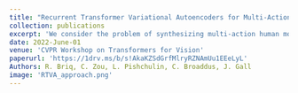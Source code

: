 ```yaml
---
title: "Recurrent Transformer Variational Autoencoders for Multi-Action Motion Synthesis"
collection: publications
excerpt: 'We consider the problem of synthesizing multi-action human motion sequences of arbitrary lengths. Existing approaches have mastered motion sequence generation in single action scenarios, but fail to generalize to multi-action and arbitrary-length sequences. We fill this gap by proposing a novel efficient approach that leverages the expressiveness of Recurrent Transformers and generative richness of conditional Variational Autoencoders. The proposed iterative approach is able to generate smooth and realistic human motion sequences with an arbitrary number of actions and frames while doing so in linear space and time. We train and evaluate the proposed approach on PROX dataset which we augment with ground-truth action labels. Experimental evaluation shows significant improvements in FID score and semantic consistency metrics compared to the state-of-the-art.'
date: 2022-June-01
venue: 'CVPR Workshop on Transformers for Vision'
paperurl: 'https://1drv.ms/b/s!AkaKZSdGrfMlryRZNAmUu1EEeLyL'
Authors: R. Briq, C. Zou, L. Pishchulin, C. Broaddus, J. Gall
image: 'RTVA_approach.png'
---
```

